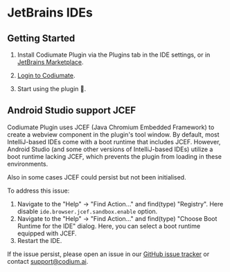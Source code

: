 # JetBrains IDEs

## Getting Started

1. Install Codiumate Plugin via the Plugins tab in the IDE settings, or in [JetBrains Marketplace](https://plugins.jetbrains.com/plugin/21206-codiumate--code-test-and-review-with-confidence--by-codiumai).

2. [Login to Codiumate](./login.md).

3. Start using the plugin 🥳.


## Android Studio support JCEF

Codiumate Plugin uses JCEF (Java Chromium Embedded Framework) to create a webview component in the plugin's tool window.
By default, most IntelliJ-based IDEs come with a boot runtime that includes JCEF.
However, Android Studio (and some other versions of IntelliJ-based IDEs) utilize a boot runtime lacking JCEF, which prevents the plugin from loading in these environments.

Also in some cases JCEF could persist but not been initialised.

To address this issue: 

  1. Navigate to the "Help" -> "Find Action..." and find(type) "Registry". Here disable `ide.browser.jcef.sandbox.enable` option.
  2. Navigate to the "Help" -> "Find Action..." and find(type) "Choose Boot Runtime for the IDE" dialog. Here, you can select a boot runtime equipped with JCEF.
  3. Restart the IDE.

If the issue persist, please open an issue in our [GitHub issue tracker](https://github.com/Codium-ai/codiumai-jetbrains-release/issues) or contact [support@codium.ai](mailto:support@codium.ai).
